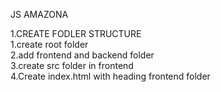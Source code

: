 JS AMAZONA

1.CREATE FODLER STRUCTURE <br>
   1.create root folder <br>
   2.add frontend and backend folder <br>
   3.create src folder in frontend <br>
   4.Create index.html with heading frontend folder <br>
